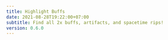 ```yaml
---
title: Highlight Buffs
date: 2021-08-28T19:22:00+07:00
subtitle: Find all 2x buffs, artifacts, and spacetime rips!
version: 0.6.0
---
```

